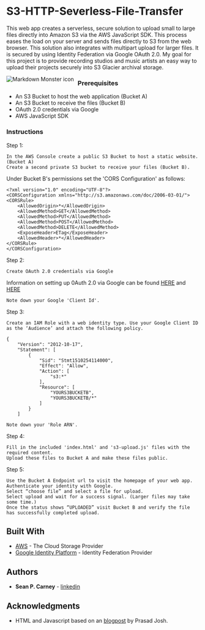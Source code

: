 # S3-HTTP-Severless-File-Transfer

This web app creates a serverless, secure solution to upload small to large files directly into Amazon S3 via the AWS JavaScript SDK. This process eases the load on your server and sends files directly to S3 from the web browser. This solution also integrates with multipart upload for larger files. It is secured by using Identity Federation via Google OAuth 2.0. My goal for this project is to provide recording studios and music artists an easy way to upload their projects securely into S3 Glacier archival storage.

<img src="http://u.cubeupload.com/seanplaysmusic/FileUploaderSS.png"
     alt="Markdown Monster icon"
     style="float: left; margin-right: 10px;" />


### Prerequisites


* An S3 Bucket to host the web application (Bucket A)
* An S3 Bucket to receive the files (Bucket B)
* OAuth 2.0 credentials via Google
* AWS JavaScript SDK


### Instructions

Step 1:

```
In the AWS Console create a public S3 Bucket to host a static website. (Bucket A)
Create a second private S3 bucket to receive your files (Bucket B).
```

Under Bucket B's permissions set the 'CORS Configuration' as follows:


```
<?xml version="1.0" encoding="UTF-8"?>
<CORSConfiguration xmlns="http://s3.amazonaws.com/doc/2006-03-01/">
<CORSRule>
    <AllowedOrigin>*</AllowedOrigin>
    <AllowedMethod>GET</AllowedMethod>
    <AllowedMethod>PUT</AllowedMethod>
    <AllowedMethod>POST</AllowedMethod>
    <AllowedMethod>DELETE</AllowedMethod>
    <ExposeHeader>ETag</ExposeHeader>
    <AllowedHeader>*</AllowedHeader>
</CORSRule>
</CORSConfiguration>
```

Step 2:

```
Create OAuth 2.0 credentials via Google
```
Information on setting up 0Auth 2.0 via Google can be found  [HERE](https://docs.aws.amazon.com/sdk-for-javascript/v2/developer-guide/loading-browser-credentials-federated-id.html) and [HERE](https://blog.codecentric.de/en/2018/04/accessing-aws-resources-with-google-sign-in/)
```
Note down your Google 'Client Id'.
```

Step 3:

```
Create an IAM Role with a web identity type. Use your Google Client ID as the ‘Audience’ and attach the following policy.
```

```
{
    "Version": "2012-10-17",
    "Statement": [
        {
            "Sid": "Stmt1510254114000",
            "Effect": "Allow",
            "Action": [
                "s3:*"
            ],
            "Resource": [
                "YOURS3BUCKETB",
                "YOURS3BUCKETB/*"
            ]
        }
    ]
```

```
Note down your 'Role ARN'.
```

Step 4:
```
Fill in the included 'index.html' and 's3-upload.js' files with the required content.
Upload these files to Bucket A and make these files public.
```

Step 5:

```
Use the Bucket A Endpoint url to visit the homepage of your web app.
Authenticate your identity with Google.
Select “choose file” and select a file for upload.
Select upload and wait for a success signal. (Larger files may take some time.)
Once the status shows “UPLOADED” visit Bucket B and verify the file has successfully completed upload.
```

## Built With

* [AWS](https://aws.amazon.com/) - The Cloud Storage Provider
* [Google Identity Platform](https://developers.google.com/identity/) - Identity Federation Provider

## Authors

* **Sean P. Carney** -  [linkedin](https://www.linkedin.com/in/seanpatrickcarney/)

## Acknowledgments

* HTML and Javascript based on an [blogpost](https://medium.com/faun/summary-667d0fdbcdae)  by Prasad Josh.

